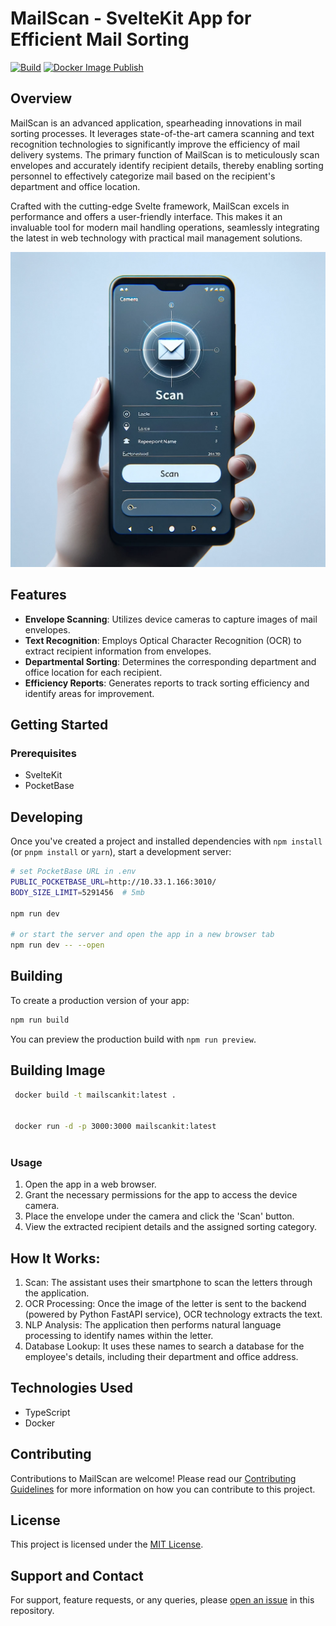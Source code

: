 # MailScan - SvelteKit App for Efficient Mail Sorting
[![Build](https://github.com/neozhu/mailscan/actions/workflows/node.js.yml/badge.svg)](https://github.com/neozhu/mailscan/actions/workflows/node.js.yml) 
[![Docker Image Publish](https://github.com/neozhu/mailscan/actions/workflows/docker-publish.yml/badge.svg)](https://github.com/neozhu/mailscan/actions/workflows/docker-publish.yml)
## Overview
MailScan is an advanced application, spearheading innovations in mail sorting processes. It leverages state-of-the-art camera scanning and text recognition technologies to significantly improve the efficiency of mail delivery systems. The primary function of MailScan is to meticulously scan envelopes and accurately identify recipient details, thereby enabling sorting personnel to effectively categorize mail based on the recipient's department and office location.

Crafted with the cutting-edge Svelte framework, MailScan excels in performance and offers a user-friendly interface. This makes it an invaluable tool for modern mail handling operations, seamlessly integrating the latest in web technology with practical mail management solutions.

![](./doc/app.png)
## Features
- **Envelope Scanning**: Utilizes device cameras to capture images of mail envelopes.
- **Text Recognition**: Employs Optical Character Recognition (OCR) to extract recipient information from envelopes.
- **Departmental Sorting**: Determines the corresponding department and office location for each recipient.
- **Efficiency Reports**: Generates reports to track sorting efficiency and identify areas for improvement.

## Getting Started

### Prerequisites
- SvelteKit
- PocketBase


## Developing

Once you've created a project and installed dependencies with `npm install` (or `pnpm install` or `yarn`), start a development server:

```bash
# set PocketBase URL in .env
PUBLIC_POCKETBASE_URL=http://10.33.1.166:3010/
BODY_SIZE_LIMIT=5291456  # 5mb

npm run dev

# or start the server and open the app in a new browser tab
npm run dev -- --open
```

## Building

To create a production version of your app:

```bash
npm run build
```

You can preview the production build with `npm run preview`.

## Building Image
```bash
 docker build -t mailscankit:latest .


 docker run -d -p 3000:3000 mailscankit:latest    
 
 ```


### Usage
1. Open the app in a web browser.
2. Grant the necessary permissions for the app to access the device camera.
3. Place the envelope under the camera and click the 'Scan' button.
4. View the extracted recipient details and the assigned sorting category.

## How It Works:

1. Scan: The assistant uses their smartphone to scan the letters through the application.
2. OCR Processing: Once the image of the letter is sent to the backend (powered by Python FastAPI service), OCR technology extracts the text.
3. NLP Analysis: The application then performs natural language processing to identify names within the letter.
4. Database Lookup: It uses these names to search a database for the employee's details, including their department and office address.

## Technologies Used
- TypeScript
- Docker

## Contributing
Contributions to MailScan are welcome! Please read our [Contributing Guidelines](CONTRIBUTING.md) for more information on how you can contribute to this project.

## License
This project is licensed under the [MIT License](LICENSE).

## Support and Contact
For support, feature requests, or any queries, please [open an issue](https://github.com/neozhu/mailscan/issues) in this repository.


